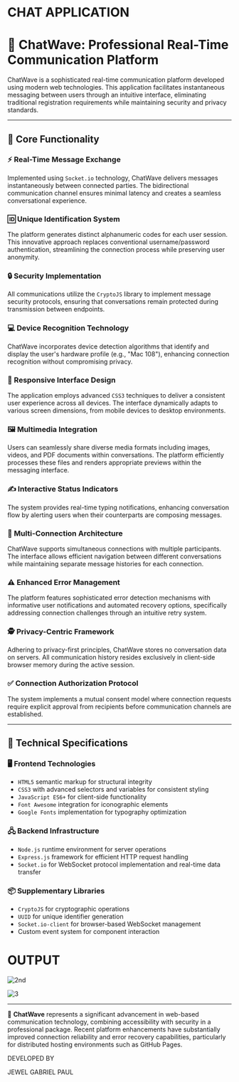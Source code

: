 # CHAT APPLICATION

# 🌊 ChatWave: Professional Real-Time Communication Platform

ChatWave is a sophisticated real-time communication platform developed using modern web technologies. This application facilitates instantaneous messaging between users through an intuitive interface, eliminating traditional registration requirements while maintaining security and privacy standards.

---

## 🚀 Core Functionality

### ⚡ Real-Time Message Exchange
Implemented using `Socket.io` technology, ChatWave delivers messages instantaneously between connected parties. The bidirectional communication channel ensures minimal latency and creates a seamless conversational experience.

### 🆔 Unique Identification System
The platform generates distinct alphanumeric codes for each user session. This innovative approach replaces conventional username/password authentication, streamlining the connection process while preserving user anonymity.

### 🔒 Security Implementation
All communications utilize the `CryptoJS` library to implement message security protocols, ensuring that conversations remain protected during transmission between endpoints.

### 💻 Device Recognition Technology
ChatWave incorporates device detection algorithms that identify and display the user's hardware profile (e.g., "Mac 108"), enhancing connection recognition without compromising privacy.

### 📱 Responsive Interface Design
The application employs advanced `CSS3` techniques to deliver a consistent user experience across all devices. The interface dynamically adapts to various screen dimensions, from mobile devices to desktop environments.

### 🖼 Multimedia Integration
Users can seamlessly share diverse media formats including images, videos, and PDF documents within conversations. The platform efficiently processes these files and renders appropriate previews within the messaging interface.

### ✍️ Interactive Status Indicators
The system provides real-time typing notifications, enhancing conversation flow by alerting users when their counterparts are composing messages.

### 🔄 Multi-Connection Architecture
ChatWave supports simultaneous connections with multiple participants. The interface allows efficient navigation between different conversations while maintaining separate message histories for each connection.

### ⚠️ Enhanced Error Management
The platform features sophisticated error detection mechanisms with informative user notifications and automated recovery options, specifically addressing connection challenges through an intuitive retry system.

### 🕵️ Privacy-Centric Framework
Adhering to privacy-first principles, ChatWave stores no conversation data on servers. All communication history resides exclusively in client-side browser memory during the active session.

### ✅ Connection Authorization Protocol
The system implements a mutual consent model where connection requests require explicit approval from recipients before communication channels are established.

---

## 🧱 Technical Specifications

### 🖥 Frontend Technologies
- `HTML5` semantic markup for structural integrity  
- `CSS3` with advanced selectors and variables for consistent styling  
- `JavaScript ES6+` for client-side functionality  
- `Font Awesome` integration for iconographic elements  
- `Google Fonts` implementation for typography optimization  

### 🖧 Backend Infrastructure
- `Node.js` runtime environment for server operations  
- `Express.js` framework for efficient HTTP request handling  
- `Socket.io` for WebSocket protocol implementation and real-time data transfer  

### 📦 Supplementary Libraries
- `CryptoJS` for cryptographic operations  
- `UUID` for unique identifier generation  
- `Socket.io-client` for browser-based WebSocket management  
- Custom event system for component interaction  

# OUTPUT
![2nd](https://github.com/user-attachments/assets/31ef5580-3ae3-4c2a-acc6-ee8678148c7e)

![3](https://github.com/user-attachments/assets/973087a0-5fc4-4fce-9a0d-459695cc9210)

---

📢 **ChatWave** represents a significant advancement in web-based communication technology, combining accessibility with security in a professional package. Recent platform enhancements have substantially improved connection reliability and error recovery capabilities, particularly for distributed hosting environments such as GitHub Pages.

DEVELOPED BY

JEWEL GABRIEL PAUL
